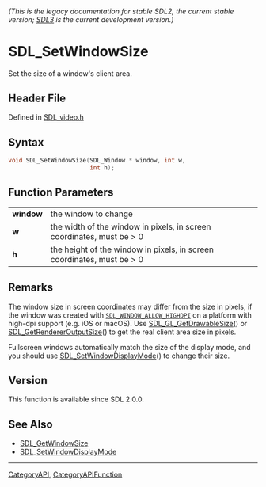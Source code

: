 ###### (This is the legacy documentation for stable SDL2, the current stable version; [SDL3](https://wiki.libsdl.org/SDL3/) is the current development version.)
# SDL_SetWindowSize

Set the size of a window's client area.

## Header File

Defined in [SDL_video.h](https://github.com/libsdl-org/SDL/blob/SDL2/include/SDL_video.h)

## Syntax

```c
void SDL_SetWindowSize(SDL_Window * window, int w,
                       int h);

```

## Function Parameters

|                |                                                                        |
| -------------- | ---------------------------------------------------------------------- |
| **window**     | the window to change                                                   |
| **w**          | the width of the window in pixels, in screen coordinates, must be > 0  |
| **h**          | the height of the window in pixels, in screen coordinates, must be > 0 |

## Remarks

The window size in screen coordinates may differ from the size in pixels,
if the window was created with
[`SDL_WINDOW_ALLOW_HIGHDPI`](SDL_WINDOW_ALLOW_HIGHDPI) on a platform with
high-dpi support (e.g. iOS or macOS). Use
[SDL_GL_GetDrawableSize](SDL_GL_GetDrawableSize)() or
[SDL_GetRendererOutputSize](SDL_GetRendererOutputSize)() to get the real
client area size in pixels.

Fullscreen windows automatically match the size of the display mode, and
you should use [SDL_SetWindowDisplayMode](SDL_SetWindowDisplayMode)() to
change their size.

## Version

This function is available since SDL 2.0.0.

## See Also

- [SDL_GetWindowSize](SDL_GetWindowSize)
- [SDL_SetWindowDisplayMode](SDL_SetWindowDisplayMode)

----
[CategoryAPI](CategoryAPI), [CategoryAPIFunction](CategoryAPIFunction)

